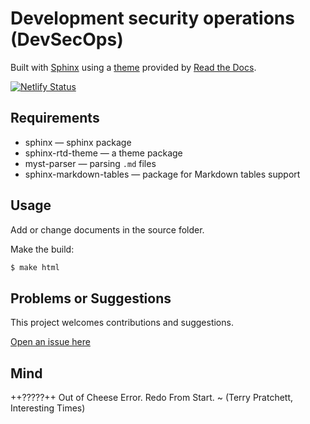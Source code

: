 # Development security operations (DevSecOps)

Built with [Sphinx](https://www.sphinx-doc.org) using a [theme](https://github.com/readthedocs/sphinx_rtd_theme) provided
by [Read the Docs](https://readthedocs.org/).

[![Netlify Status](https://api.netlify.com/api/v1/badges/a9b121bc-6cf1-4784-bc07-3475732a7a16/deploy-status)](https://app.netlify.com/sites/amazing-tarsier-26f007/deploys)

## Requirements

* sphinx — sphinx package
* sphinx-rtd-theme — a theme package
* myst-parser — parsing `.md` files
* sphinx-markdown-tables — package for Markdown tables support

## Usage

Add or change documents in the source folder.

Make the build:
```bash
$ make html
```

## Problems or Suggestions

This project welcomes contributions and suggestions. 

[Open an issue here](https://github.com/tymyrddin/blue-devsecops/issues)

## Mind

++?????++ Out of Cheese Error. Redo From Start. ~ (Terry Pratchett, Interesting Times)
